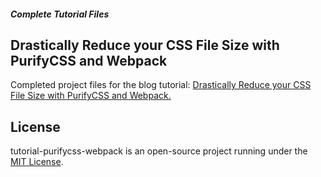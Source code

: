 ##### Complete Tutorial Files

## Drastically Reduce your CSS File Size with PurifyCSS and Webpack

Completed project files for the blog tutorial: [Drastically Reduce your CSS File Size with PurifyCSS and Webpack.](https://blog.christopherlis.com/purifycss-and-webpack/)

## License

tutorial-purifycss-webpack is an open-source project running under the [MIT License](https://opensource.org/licenses/MIT).
